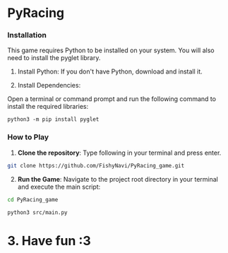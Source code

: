# PyRacing
### Installation

This game requires Python to be installed on your system. You will also need to install the pyglet library.

1. Install Python: If you don't have Python, download and install it.

2. Install Dependencies: 
    
Open a terminal or command prompt and run the following command to install the required libraries:

```python3 -m pip install pyglet```

### How to Play
1. **Clone the repository**:
Type following in your terminal and press enter.
```bash
git clone https://github.com/FishyNavi/PyRacing_game.git
```

2. **Run the Game**: 
Navigate to the project root directory in your terminal and execute the main script:

```bash
cd PyRacing_game

python3 src/main.py
```

# 3. **Have fun :3**

